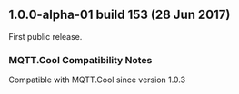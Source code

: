## 1.0.0-alpha-01 build 153 (28 Jun 2017) ##

First public release.

### MQTT.Cool Compatibility Notes ###

Compatible with MQTT.Cool since version 1.0.3
